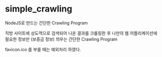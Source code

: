 # simple_crawling
NodeJS로 만드는 간단한 Crawling Program

직방 사이트에 상도역으로 검색되어 나온 결과를 크롤링한 후
나만의 웹 어플리케이션에 필요한 정보만 (보증금 정보) 띄우는 간단한 Crawling Program

favicon.ico 를 부를 때는 예외처리 하였다.

